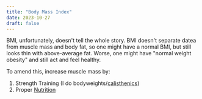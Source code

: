 ```yaml
---
title: "Body Mass Index"
date: 2023-10-27
draft: false
---
```


BMI, unfortunately, doesn't tell the whole story.
BMI doesn't separate datea from muscle mass and body fat,
so one might have a normal BMI,
but still looks thin with above-average fat.
Worse, one might have "normal weight obesity"
and still act and feel healthy.

To amend this, increase muscle mass by:
1. Strength Training (I do bodyweights/[calisthenics](/calisthenics))
2. Proper [Nutrition](/nutrition)
